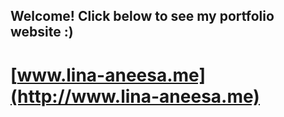 ## Welcome! Click below to see my portfolio website :)
# [www.lina-aneesa.me](http://www.lina-aneesa.me)
